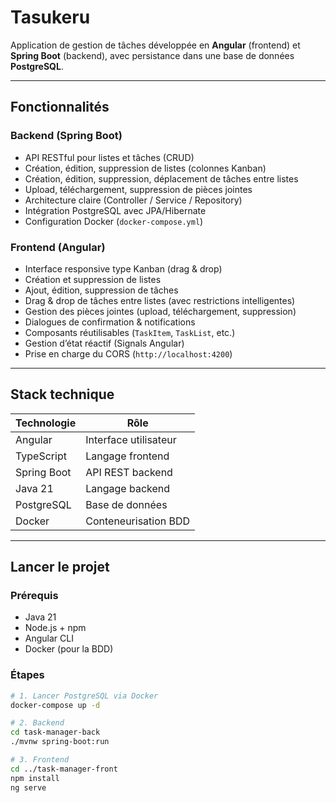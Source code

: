# Tasukeru

Application de gestion de tâches développée en **Angular** (frontend) et **Spring Boot** (backend), avec persistance dans une base de données **PostgreSQL**.

---

## Fonctionnalités

### Backend (Spring Boot)

- API RESTful pour listes et tâches (CRUD)
- Création, édition, suppression de listes (colonnes Kanban)
- Création, édition, suppression, déplacement de tâches entre listes
- Upload, téléchargement, suppression de pièces jointes
- Architecture claire (Controller / Service / Repository)
- Intégration PostgreSQL avec JPA/Hibernate
- Configuration Docker (`docker-compose.yml`)

### Frontend (Angular)

- Interface responsive type Kanban (drag & drop)
- Création et suppression de listes
- Ajout, édition, suppression de tâches
- Drag & drop de tâches entre listes (avec restrictions intelligentes)
- Gestion des pièces jointes (upload, téléchargement, suppression)
- Dialogues de confirmation & notifications
- Composants réutilisables (`TaskItem`, `TaskList`, etc.)
- Gestion d’état réactif (Signals Angular)
- Prise en charge du CORS (`http://localhost:4200`)

---

## Stack technique

| Technologie | Rôle                  |
| ----------- | --------------------- |
| Angular     | Interface utilisateur |
| TypeScript  | Langage frontend      |
| Spring Boot | API REST backend      |
| Java 21     | Langage backend       |
| PostgreSQL  | Base de données       |
| Docker      | Conteneurisation BDD  |

---

## Lancer le projet

### Prérequis

- Java 21
- Node.js + npm
- Angular CLI
- Docker (pour la BDD)

### Étapes

```bash
# 1. Lancer PostgreSQL via Docker
docker-compose up -d

# 2. Backend
cd task-manager-back
./mvnw spring-boot:run

# 3. Frontend
cd ../task-manager-front
npm install
ng serve
```
